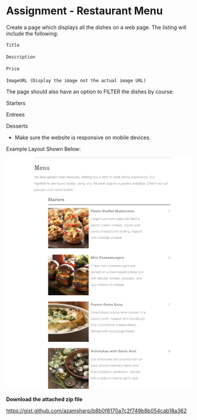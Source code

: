 # Assignment - Restaurant Menu

Create a page which displays all the dishes on a web page. The listing will include the following: 
```
Title

Description

Price 

ImageURL (Display the image not the actual image URL) 
```
 

The page should also have an option to FILTER the dishes by course: 

Starters

Entrees

Desserts 

* Make sure the website is responsive on mobile devices. 

Example Layout Shown Below:

![Restaurant Menu](../images/res-menu-image.png)



**Download the attached zip file**

https://gist.github.com/azamsharp/b8b0f8170a7c2f749b8b054cab18a362
